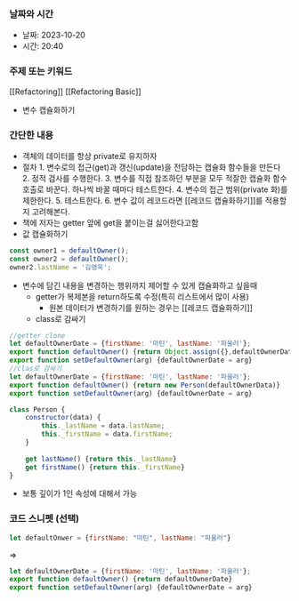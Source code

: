 ### 날짜와 시간

- 날짜: 2023-10-20
- 시간: 20:40

### 주제 또는 키워드

[[Refactoring]]
[[Refactoring Basic]]
- 변수 캡슐화하기

### 간단한 내용
- 객체의 데이터를 항상 private로 유지하자
- 절차
		1. 변수로의 접근(get)과 갱신(update)을 전담하는 캡슐화 함수들을 만든다
		2. 정적 검사를 수행한다.
		3. 변수를 직접 참조하던 부분을 모두 적잘한 캡슐화 함수 호출로 바꾼다. 하나씩 바꿀 때마다 테스트한다.
		4. 변수의 접근 범위(private 화)를 제한한다.
		5. 테스트한다.
		6. 변수 값이 레코드라면 [[레코드 캡슐화하기]]를 적용할지 고려해본다.
- 책에 저자는 getter 앞에 get을 붙이는걸 싫어한다고함
- 값 캡슐화하기
```javascript
const owner1 = defaultOwner();
const owner2 = defaultOwner();
owner2.lastName = '김영욱';
```

- 변수에 담긴 내용을 변경하는 행위까지 제어할 수 있게 캡슐화하고 싶을때
	- getter가 복제본을 return하도록 수정(특히 리스트에서 많이 사용)
		- 원본 데이터가 변경하기를 원하는 경우는 [[레코드 캡슐화하기]]
	- class로 감싸기
```javascript
//getter clone
let defaultOwnerDate = {firstName: '마틴', lastName: '파울러'};
export function defaultOwner() {return Object.assign({},defaultOwnerDate);}
export function setDefaultOwner(arg) {defaultOwnerDate = arg}
//clas로 감싸기
let defaultOwnerDate = {firstName: '마틴', lastName: '파울러'};
export function defaultOwner() {return new Person(defaultOwnerData)}
export function setDefaultOwner(arg) {defaultOwnerDate = arg}

class Person {
	constructor(data) {
		this._lastName = data.lastName;
		this._firstName = data.firstName;
	}
	
	get lastName() {return this._lastName}
	get firstName() {return this._firstName}
}

```
- 보통 깊이가 1인 속성에 대해서 가능
### 코드 스니펫 (선택)

```javascript
let defaultOnwer = {firstName: "마틴", lastName: "파울러"}
```
=> 
```javascript
let defaultOwnerDate = {firstName: '마틴', lastName: '파울러'};
export function defaultOwner() {return defaultOwnerDate}
export function setDefaultOwner(arg) {defaultOwnerDate = arg}
```